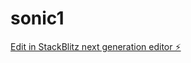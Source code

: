 # sonic1

[Edit in StackBlitz next generation editor ⚡️](https://stackblitz.com/~/github.com/KamalKumawat4293/sonic1)